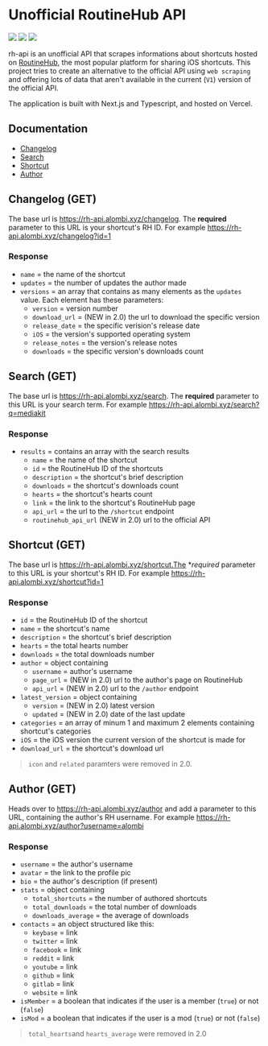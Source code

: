 # Unofficial RoutineHub API
![](https://img.shields.io/website?down_message=offline&up_message=online&url=https%3A%2F%2Frh-api.alombi.xyz)
![](https://img.shields.io/github/release-date/alombi/rh-api?label=latest%20release)
![](https://img.shields.io/badge/project%20status-active-brightgreen)

rh-api is an unofficial API that scrapes informations about shortcuts hosted on [RoutineHub](https://routinehub.co), the most popular platform for sharing iOS shortcuts. This project tries to create an alternative to the official API using `web scraping` and offering lots of data that aren't available in the current (`V1`) version of the official API. 

The application is built with Next.js and Typescript, and hosted on Vercel.



## Documentation
* [Changelog](#changelog-get)
* [Search](#search-get)
* [Shortcut](#shortcut-get)
* [Author](#author-get)


## Changelog (GET)
The base url is https://rh-api.alombi.xyz/changelog. The **required** parameter to this URL is your shortcut's RH ID. For example https://rh-api.alombi.xyz/changelog?id=1
### Response
* `name` = the name of the shortcut
* `updates` = the number of updates the author made
* `versions` = an array that contains as many elements as the `updates` value. Each element has these parameters:
   * `version` = version number
   * `download_url` = (NEW in 2.0) the url to download the specific version
   * `release_date` = the specific verision's release date
   * `iOS` = the version's supported operating system
   * `release_notes` = the version's release notes
   * `downloads` = the specific version's downloads count

## Search (GET)
The base url is https://rh-api.alombi.xyz/search. The **required** parameter to this URL is your search term. For example https://rh-api.alombi.xyz/search?q=mediakit
### Response
* `results` = contains an array with the search results
   * `name` = the name of the shortcut
   * `id` = the RoutineHub ID of the shortcuts
   * `description` = the shortcut's brief description
   * `downloads` = the shortcut's downloads count
   * `hearts` = the shortcut's hearts count
   * `link` = the link to the shortcut's RoutineHub page
   * `api_url` = the url to the `/shortcut` endpoint
   * `routinehub_api_url` (NEW in 2.0) url to the official API

## Shortcut (GET)
The base url is https://rh-api.alombi.xyz/shortcut.The **required* parameter to this URL is your shortcut's RH ID. For example https://rh-api.alombi.xyz/shortcut?id=1
### Response
* `id` = the RoutineHub ID of the shortcut
* `name` = the shortcut's name
* `description` = the shortcut's brief description
* `hearts` = the total hearts number
* `downloads` = the total downloads number
* `author` = object containing
   * `username` = author's username
   * `page_url` = (NEW in 2.0) url to the author's page on RoutineHub
   * `api_url` = (NEW in 2.0) url to the `/author` endpoint
* `latest_version` = object containing
   * `version` = (NEW in 2.0) latest version
   * `updated` = (NEW in 2.0) date of the last update
* `categories` = an array of minum 1 and maximum 2 elements containing shortcut's categories
* `iOS` = the iOS version the current version of the shortcut is made for
* `download_url` = the shortcut's download url

> `icon` and `related` paramters were removed in 2.0.


## Author (GET)
Heads over to https://rh-api.alombi.xyz/author and add a parameter to this URL, containing the author's RH username. For example https://rh-api.alombi.xyz/author?username=alombi
### Response
* `username` = the author's username
* `avatar` = the link to the profile pic
* `bio` = the author's description (if present)
* `stats` = object containing
   * `total_shortcuts` = the number of authored shortcuts
   * `total_downloads` = the total number of downloads
   * `downloads_average` = the average of downloads
* `contacts` = an object structured like this:
   * `keybase` = link
   * `twitter` = link
   * `facebook` = link
   * `reddit` = link
   * `youtube` = link
   * `github` = link
   * `gitlab` = link
   * `website` = link
* `isMember` = a boolean that indicates if the user is a member (`true`) or not (`false`)
* `isMod` = a boolean that indicates if the user is a mod (`true`) or not (`false`)

> `total_hearts`and `hearts_average` were removed in 2.0